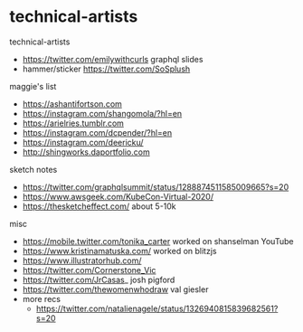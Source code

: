 # technical-artists
technical-artists


- https://twitter.com/emilywithcurls graphql slides
- hammer/sticker https://twitter.com/SoSplush

maggie's list

- https://ashantifortson.com
- https://instagram.com/shangomola/?hl=en
- https://arielries.tumblr.com
- https://instagram.com/dcpender/?hl=en
- https://instagram.com/deericku/
- http://shingworks.daportfolio.com


sketch notes

- https://twitter.com/graphqlsummit/status/1288874511585009665?s=20
- https://www.awsgeek.com/KubeCon-Virtual-2020/
- https://thesketcheffect.com/ about 5-10k

misc

- https://mobile.twitter.com/tonika_carter worked on shanselman YouTube 
- https://www.kristinamatuska.com/ worked on blitzjs
- https://www.illustratorhub.com/
- https://twitter.com/Cornerstone_Vic
- https://twitter.com/JrCasas_ josh pigford
- https://twitter.com/thewomenwhodraw val giesler
- more recs 
  - https://twitter.com/natalienagele/status/1326940815839682561?s=20
